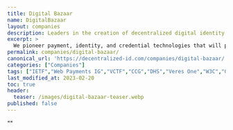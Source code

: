 ```yaml
---
title: Digital Bazaar
name: DigitalBazaar
layout: companies
description: Leaders in the creation of decentralized digital identity for the Web.
excerpt: >
  We pioneer payment, identity, and credential technologies that will power the next generation Web. We have been heavily involved in Web standards for over a decade, participate in cutting edge research and development, and contribute to the open source community. 
permalink: companies/digital-bazaar/
canonical_url: 'https://decentralized-id.com/companies/digital-bazaar/'
categories: ["Companies"]
tags: ["IETF","Web Payments IG","VCTF","CCG","DHS","Veres One","W3C","GS1","SecureKey","TradeLens","Sovrin Steward","Founding Sovrin Steward","USC&B","Payments","XHTML+RDFa","HTML5+RDFa","Semantic Web","OpenID Connect","WebID","JSON-LD","RDFa","Verifiable Credentials","DID","Encrypted Data Vaults","Linked Data"]
last_modified_at: 2023-02-20
toc: true
header:
  teaser: /images/digital-bazaar-teaser.webp
published: false
---
```


""
